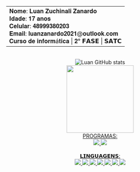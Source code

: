 <div align="center">
  <table align="center">
    <tr>
      <td>
        𝐍𝐨𝐦𝐞: 𝐋𝐮𝐚𝐧 𝐙𝐮𝐜𝐡𝐢𝐧𝐚𝐥𝐢 𝐙𝐚𝐧𝐚𝐫𝐝𝐨
        <br>𝐈𝐝𝐚𝐝𝐞: 𝟏𝟕 𝐚𝐧𝐨𝐬
        <br>𝐂𝐞𝐥𝐮𝐥𝐚𝐫: 𝟒𝟖𝟗𝟗𝟗𝟑𝟖𝟎𝟐𝟎𝟑
        <br>𝐄𝐦𝐚𝐢𝐥: 𝐥𝐮𝐚𝐧𝐳𝐚𝐧𝐚𝐫𝐝𝐨𝟐𝟎𝟐𝟏@𝐨𝐮𝐭𝐥𝐨𝐨𝐤.𝐜𝐨𝐦
        <br>𝐂𝐮𝐫𝐬𝐨 𝐝𝐞 𝐢𝐧𝐟𝐨𝐫𝐦á𝐭𝐢𝐜𝐚 | 𝟐° 𝗙𝗔𝗦𝗘 | 𝗦𝗔𝗧𝗖
      </td>
    </tr>
  </table>

  <br>![Luan GitHub stats](https://github-readme-stats.vercel.app/api?username=Luan-zanardo&theme=midnight-purple&show_icons=true)
  <br><a href="https://github.com/Luan-zanardo"><img  height="180em" src="https://github-readme-stats.vercel.app/api/top-langs/?username=Luan-zanardo&layout=compact&theme=midnight-purple&show_icons=true" /><br>
  PROGRAMAS:
          <br>![](https://img.shields.io/badge/Unity-100000?style=for-the-badge&logo=unity&logoColor=white)
          ![](https://img.shields.io/badge/blender-%23F5792A.svg?style=for-the-badge&logo=blender&logoColor=white)<br>      
  𝗟𝗜𝗡𝗚𝗨𝗔𝗚𝗘𝗡𝗦:
          <br>![](https://img.shields.io/badge/C%23-239120?style=for-the-badge&logo=c-sharp&logoColor=white)
          ![](https://img.shields.io/badge/C-00599C?style=for-the-badge&logo=c&logoColor=white)
          ![](https://img.shields.io/badge/C%2B%2B-00599C?style=for-the-badge&logo=c%2B%2B&logoColor=white)
          ![](https://img.shields.io/badge/Python-FFD43B?style=for-the-badge&logo=python&logoColor=blue)
          ![](https://img.shields.io/badge/HTML5-E34F26?style=for-the-badge&logo=html5&logoColor=white)
          ![](https://img.shields.io/badge/MYSQL-F80000?style=for-the-badge&logo=oracle&logoColor=black)
          ![](https://img.shields.io/badge/JavaScript-F7DF1E?style=for-the-badge&logo=javascript&logoColor=black)
</div>
